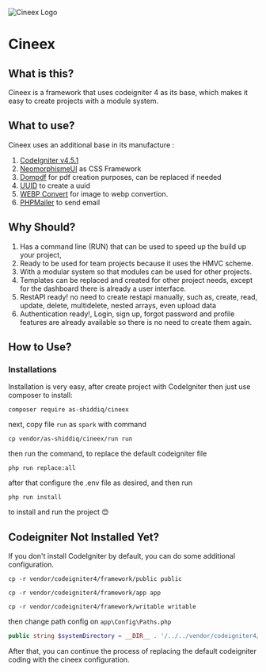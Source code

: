 
![Cineex Logo](https://kodingakan.com/cineex.png)

# Cineex  
## What is this?
Cineex is a framework that uses codeigniter 4 as its base, which makes it easy to create projects with a module system.

## What to use?
Cineex uses an additional base in its manufacture :
1. [CodeIgniter v4.5.1](https://codeigniter.com/)  
2. [NeomorphismeUI](https://themesberg.com/product/ui-kit/neumorphism-ui-kit-bootstrap) as CSS Framework
3. [Dompdf](https://github.com/dompdf/dompdf) for pdf creation purposes, can be replaced if needed
4. [UUID](https://github.com/ramsey/uuid) to create a uuid
5. [WEBP Convert](https://github.com/rosell-dk/webp-convert) for image to webp convertion.
6. [PHPMailer](https://github.com/PHPMailer/PHPMailer) to send email

## Why Should?
1. Has a command line (RUN) that can be used to speed up the build up your project,   
2. Ready to be used for team projects because it uses the HMVC scheme.
3. With a modular system so that modules can be used for other projects.
4. Templates can be replaced and created for other project needs, except for the dashboard there is already a user interface.
5. RestAPI ready! no need to create restapi manually, such as, create, read, update, delete, multidelete, nested arrays, even upload data
6. Authentication ready!, Login, sign up, forgot password and profile features are already available so there is no need to create them again.

## How to Use?
### Installations
Installation is very easy, after create project with CodeIgniter then just use composer to install:
```console
composer require as-shiddiq/cineex
```
next, copy file `run` as `spark` with command
```console
cp vendor/as-shiddiq/cineex/run run
```
then run the command, to replace the default codeigniter file
```console
php run replace:all
```
after that configure the .env file as desired, and then run 
```console
php run install
```
to install and run the project 😊

## Codeigniter Not Installed Yet?
If you don't install CodeIgniter by default, you can do some additional configuration.
```console
cp -r vendor/codeigniter4/framework/public public
```
```console
cp -r vendor/codeigniter4/framework/app app
```
```console
cp -r vendor/codeigniter4/framework/writable writable
```
then change path config on `app\Config\Paths.php`
```php
public string $systemDirectory = __DIR__ . '/../../vendor/codeigniter4/framework/system';

```
After that, you can continue the process of replacing the default codeigniter coding with the cineex configuration.